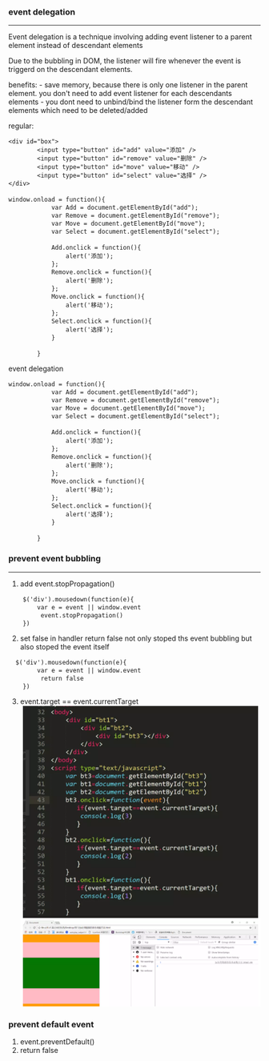 

### event delegation 
----
Event delegation is a technique involving adding event listener to a parent element instead of descendant elements

Due to the bubbling in DOM, the listener will fire whenever the event is triggerd on the descendant elements.

benefits:
    - save memory, because there is only one listener in the parent element. you    don't need to add event listener for each descendants elements
    - you dont need to unbind/bind the listener form the descendant elements which need to be deleted/added

regular: 
```
<div id="box">
        <input type="button" id="add" value="添加" />
        <input type="button" id="remove" value="删除" />
        <input type="button" id="move" value="移动" />
        <input type="button" id="select" value="选择" />
</div>

window.onload = function(){
            var Add = document.getElementById("add");
            var Remove = document.getElementById("remove");
            var Move = document.getElementById("move");
            var Select = document.getElementById("select");
            
            Add.onclick = function(){
                alert('添加');
            };
            Remove.onclick = function(){
                alert('删除');
            };
            Move.onclick = function(){
                alert('移动');
            };
            Select.onclick = function(){
                alert('选择');
            }
            
        }
```
event delegation

```
window.onload = function(){
            var Add = document.getElementById("add");
            var Remove = document.getElementById("remove");
            var Move = document.getElementById("move");
            var Select = document.getElementById("select");
            
            Add.onclick = function(){
                alert('添加');
            };
            Remove.onclick = function(){
                alert('删除');
            };
            Move.onclick = function(){
                alert('移动');
            };
            Select.onclick = function(){
                alert('选择');
            }
            
        }

```


### prevent event bubbling 
---
1. add  event.stopPropagation()
```
    $('div').mousedown(function(e){
        var e = event || window.event
         event.stopPropagation()
    })
```
2. set false in handler
return false not only stoped ths event bubbling but also stoped the event  itself
```
  $('div').mousedown(function(e){
        var e = event || window.event
         return false
    })
```
3. event.target == event.currentTarget 
![](images/2020-05-03-01-37-49.png)


### prevent default event
1. event.preventDefault()
2. return false 